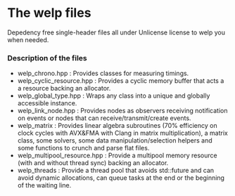 # The welp files
Depedency free single-header files all under Unlicense license to welp you when needed.

### Description of the files
- welp_chrono.hpp : Provides classes for measuring timings.
- welp_cyclic_resource.hpp : Provides a cyclic memory buffer that acts a a resource backing an allocator.
- welp_global_type.hpp : Wraps any class into a unique and globally accessible instance.
- welp_link_node.hpp : Provides nodes as observers receiving notification on events or nodes that can receive/transmit/create events.
- welp_matrix : Provides linear algebra subroutines (70% efficiency on clock cycles with AVX&FMA with Clang in matrix multiplication), a matrix class, some solvers, some data manipulation/selection helpers and some functions to crunch and parse flat files.
- welp_multipool_resource.hpp : Provide a multipool memory resource (with and without thread sync) backing an allocator.
- welp_threads : Provide a thread pool that avoids std::future and can avoid dynamic allocations, can queue tasks at the end or the beginning of the waiting line.
